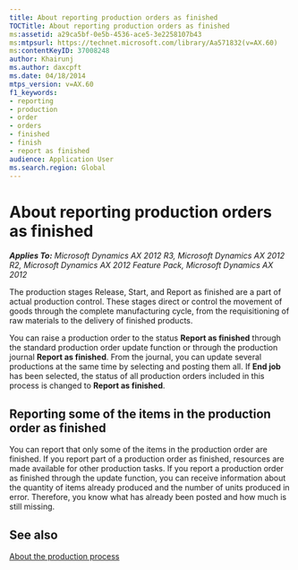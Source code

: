 ```yaml
---
title: About reporting production orders as finished
TOCTitle: About reporting production orders as finished
ms:assetid: a29ca5bf-0e5b-4536-ace5-3e2258107b43
ms:mtpsurl: https://technet.microsoft.com/library/Aa571832(v=AX.60)
ms:contentKeyID: 37008248
author: Khairunj
ms.author: daxcpft
ms.date: 04/18/2014
mtps_version: v=AX.60
f1_keywords:
- reporting
- production
- order
- orders
- finished
- finish
- report as finished
audience: Application User
ms.search.region: Global
---
```


# About reporting production orders as finished 


_**Applies To:** Microsoft Dynamics AX 2012 R3, Microsoft Dynamics AX 2012 R2, Microsoft Dynamics AX 2012 Feature Pack, Microsoft Dynamics AX 2012_

The production stages Release, Start, and Report as finished are a part of actual production control. These stages direct or control the movement of goods through the complete manufacturing cycle, from the requisitioning of raw materials to the delivery of finished products.

You can raise a production order to the status **Report as finished** through the standard production order update function or through the production journal **Report as finished**. From the journal, you can update several productions at the same time by selecting and posting them all. If **End job** has been selected, the status of all production orders included in this process is changed to **Report as finished**.

## Reporting some of the items in the production order as finished

You can report that only some of the items in the production order are finished. If you report part of a production order as finished, resources are made available for other production tasks. If you report a production order as finished through the update function, you can receive information about the quantity of items already produced and the number of units produced in error. Therefore, you know what has already been posted and how much is still missing.

## See also

[About the production process](about-the-production-process.md)

  


